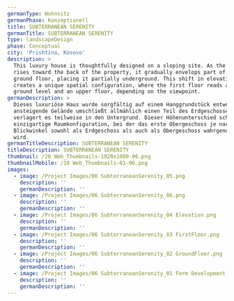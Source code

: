 ```yaml
---
germanType: Wohnsitz
germanPhase: Konzeptionell
title: SUBTERRANEAN SERENITY
germanTitle: SUBTERRANEAN SERENITY
type: landscapeDesign
phase: Conceptual
city: 'Prishtina, Kosovo'
description: >
  This luxury house is thoughtfully designed on a sloping site. As the terrain
  rises toward the back of the property, it gradually envelops part of the
  ground floor, placing it partially underground. This shift in elevation
  creates a unique spatial configuration, where the first floor reads as both a
  ground level and an upper floor, depending on the viewpoint.
germanDescription: >
  Dieses luxuriöse Haus wurde sorgfältig auf einem Hanggrundstück entworfen. Das
  ansteigende Gelände umschließt allmählich einen Teil des Erdgeschosses und
  verlagert es teilweise in den Untergrund. Dieser Höhenunterschied schafft eine
  einzigartige Raumkonfiguration, bei der das erste Obergeschoss je nach
  Blickwinkel sowohl als Erdgeschoss als auch als Obergeschoss wahrgenommen
  wird.
germanTitleDescription: SUBTERRANEAN SERENITY
titleDescription: SUBTERRANEAN SERENITY
thumbnail: /20 Web_Thumbnails-1920x1080-06.png
thumbnailMobile: /10 Web_Thumbnails-01-06.png
images:
  - image: /Project Images/06 SubterraneanSerenity_05.png
    description: ''
    germanDescription: ''
  - image: /Project Images/06 SubterraneanSerenity_06.png
    description: ''
    germanDescription: ''
  - image: /Project Images/06 SubterraneanSerenity_04 Elevation.png
    description: ''
    germanDescription: ''
  - image: /Project Images/06 SubterraneanSerenity_03 FirstFloor.png
    description: ''
    germanDescription: ''
  - image: /Project Images/06 SubterraneanSerenity_02 GroundFloor.png
    description: ''
    germanDescription: ''
  - image: /Project Images/06 SubterraneanSerenity_01 Form Development.png
    description: ''
    germanDescription: ''
---
```



